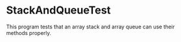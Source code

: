 # StackAndQueueTest
This program tests that an array stack and array queue can use their methods properly.
